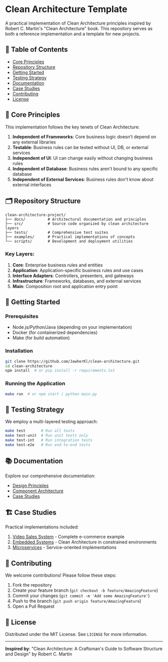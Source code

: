 # Clean Architecture Template

<!--[![License: MIT](https://img.shields.io/badge/License-MIT-blue.svg)](LICENSE)
[![CI/CD](https://github.com/JawherKl/clean-architecture/actions/workflows/main.yml/badge.svg)](https://github.com/JawherKl/clean-architecture/actions)-->

A practical implementation of Clean Architecture principles inspired by Robert C. Martin's "Clean Architecture" book. This repository serves as both a reference implementation and a template for new projects.

## 📖 Table of Contents

- [Core Principles](#-core-principles)
- [Repository Structure](#-repository-structure)
- [Getting Started](#-getting-started)
- [Testing Strategy](#-testing-strategy)
- [Documentation](#-documentation)
- [Case Studies](#-case-studies)
- [Contributing](#-contributing)
- [License](#-license)

## 🧠 Core Principles

This implementation follows the key tenets of Clean Architecture:

1. **Independent of Frameworks**: Core business logic doesn't depend on any external libraries
2. **Testable**: Business rules can be tested without UI, DB, or external services
3. **Independent of UI**: UI can change easily without changing business rules
4. **Independent of Database**: Business rules aren't bound to any specific database
5. **Independent of External Services**: Business rules don't know about external interfaces

## 🗂 Repository Structure

```
clean-architecture-project/
├── docs/          # Architectural documentation and principles
├── src/           # Source code organized by clean architecture layers
├── tests/         # Comprehensive test suites
├── examples/      # Practical implementations of concepts
└── scripts/       # Development and deployment utilities
```

### Key Layers:

1. **Core**: Enterprise business rules and entities
2. **Application**: Application-specific business rules and use cases
3. **Interface Adapters**: Controllers, presenters, and gateways
4. **Infrastructure**: Frameworks, databases, and external services
5. **Main**: Composition root and application entry point

## 🚀 Getting Started

### Prerequisites

- Node.js/Python/Java (depending on your implementation)
- Docker (for containerized dependencies)
- Make (for build automation)

### Installation

```bash
git clone https://github.com/JawherKl/clean-architecture.git
cd clean-architecture
npm install  # or pip install -r requirements.txt
```

### Running the Application

```bash
make run  # or npm start / python main.py
```

## 🧪 Testing Strategy

We employ a multi-layered testing approach:

```bash
make test       # Run all tests
make test-unit  # Run unit tests only
make test-int   # Run integration tests
make test-e2e   # Run end-to-end tests
```

## 📚 Documentation

Explore our comprehensive documentation:

- [Design Principles](docs/principles/design-principles)
- [Component Architecture](docs/principles/component-principles)
- [Case Studies](docs/case-studies)

## 🏗 Case Studies

Practical implementations included:

1. [Video Sales System](examples/video-sales) - Complete e-commerce example
2. [Embedded Systems](examples/embedded) - Clean Architecture in constrained environments
3. [Microservices](examples/services) - Service-oriented implementations

## 🤝 Contributing

We welcome contributions! Please follow these steps:

1. Fork the repository
2. Create your feature branch (`git checkout -b feature/AmazingFeature`)
3. Commit your changes (`git commit -m 'Add some AmazingFeature'`)
4. Push to the branch (`git push origin feature/AmazingFeature`)
5. Open a Pull Request

## 📜 License

Distributed under the MIT License. See `LICENSE` for more information.

---

**Inspired by**: "Clean Architecture: A Craftsman's Guide to Software Structure and Design" by Robert C. Martin
